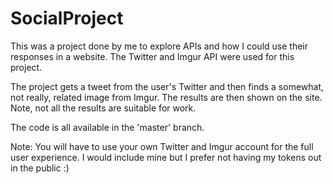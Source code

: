 # SocialProject

This was a project done by me to explore APIs and how I could use their responses in a website. The Twitter and Imgur API were used for this project. 

The project gets a tweet from the user's Twitter and then finds a somewhat, not really, related image from Imgur. The results are then shown on the site. Note, not all the results are suitable for work. 

The code is all available in the 'master' branch.

Note: You will have to use your own Twitter and Imgur account for the full user experience. I would include mine but I prefer not having my tokens out in the public :)
